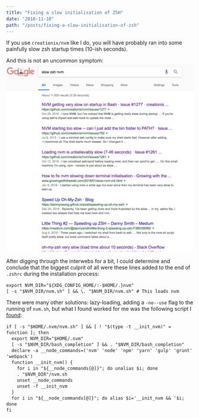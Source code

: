 ```yaml
---
title: "Fixing a slow initialisation of ZSH"
date: "2018-11-10"
path: "/posts/fixing-a-slow-initialisation-of-zsh"
---
```

If you use `creationix/nvm` like I do, you will have probably ran into some painfully slow zsh startup times (10-ish seconds).

And this is not an uncommon symptom:
![](tg_image_1367217862.jpeg)

After digging through the interwebs for a bit, I could determine and conclude that the biggest culprit of all were these lines added to the end of `.zshrc` during the installation process:

```
export NVM_DIR="${XDG_CONFIG_HOME/:-$HOME/.}nvm"
[ -s "$NVM_DIR/nvm.sh" ] && \. "$NVM_DIR/nvm.sh" # This loads nvm
```

There were many other solutions: lazy-loading, adding a `-no--use` flag to the running of `nvm.sh`, but what I found worked for me was the following script I [found](https://www.growingwiththeweb.com/2018/01/slow-nvm-init.html):

```
if [ -s "$HOME/.nvm/nvm.sh" ] && [ ! "$(type -t __init_nvm)" = function ]; then
  export NVM_DIR="$HOME/.nvm"
  [ -s "$NVM_DIR/bash_completion" ] && . "$NVM_DIR/bash_completion"
  declare -a __node_commands=('nvm' 'node' 'npm' 'yarn' 'gulp' 'grunt' 'webpack')
  function __init_nvm() {
    for i in "${__node_commands[@]}"; do unalias $i; done
    . "$NVM_DIR"/nvm.sh
    unset __node_commands
    unset -f __init_nvm
  }
  for i in "${__node_commands[@]}"; do alias $i='__init_nvm && '$i; done
fi
```
